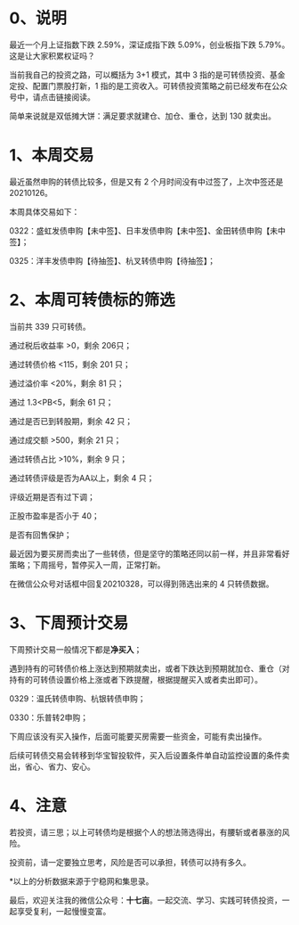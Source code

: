 # 0、说明

最近一个月上证指数下跌 2.59%，深证成指下跌 5.09%，创业板指下跌 5.79%。这是让大家积累权证吗？

当前我自己的投资之路，可以概括为 3+1 模式，其中 3 指的是可转债投资、基金定投、配置门票股打新，1 指的是工资收入。可转债投资策略之前已经发布在公众号中，请点击链接阅读。

简单来说就是双低摊大饼：满足要求就建仓、加仓、重仓，达到 130 就卖出。

# 1、本周交易

最近虽然申购的转债比较多，但是又有 2 个月时间没有中过签了，上次中签还是 20210126。

本周具体交易如下：

0322：盛虹发债申购【未中签】、日丰发债申购【未中签】、金田转债申购【未中签】；

0325：洋丰发债申购【待抽签】、杭叉转债申购【待抽签】；

# 2、本周可转债标的筛选

当前共 339 只可转债。

通过税后收益率 >0，剩余 206只；

通过转债价格 <115，剩余 201 只；

通过溢价率 <20%，剩余 81 只；

通过 1.3<PB<5，剩余 61 只；

通过是否已到转股期，剩余 42 只；

通过成交额 >500，剩余 21 只；

通过转债占比 >10%，剩余 9 只；

通过转债评级是否为AA以上，剩余 4 只；

评级近期是否有过下调；

正股市盈率是否小于 40；

是否有回售保护；

最近因为要买房而卖出了一些转债，但是坚守的策略还同以前一样，并且非常看好策略；下周摇号，暂停买入一周，正常打新。

在微信公众号对话框中回复20210328，可以得到筛选出来的 4 只转债数据。

# 3、下周预计交易

下周预计交易一般情况下都是**净买入**；

遇到持有的可转债价格上涨达到预期就卖出，或者下跌达到预期就加仓、重仓（对持有的可转债设置价格上涨或者下跌提醒，根据提醒买入或者卖出即可）。

0329：温氏转债申购、杭银转债申购；

0330：乐普转2申购；

下周应该没有买入操作，后面可能要买房需要一些资金，可能有卖出操作。

后续可转债交易会转移到华宝智投软件，买入后设置条件单自动监控设置的条件卖出，省心、省力、安心。

# 4、注意

若投资，请三思；以上可转债均是根据个人的想法筛选得出，有腰斩或者暴涨的风险。

投资前，请一定要独立思考，风险是否可以承担，转债可以持有多久。

*以上的分析数据来源于宁稳网和集思录。

最后，欢迎关注我的微信公众号：**十七亩**。一起交流、学习、实践可转债投资，一起享受复利，一起慢慢变富。
